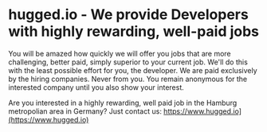 # hugged.io - We provide Developers with highly rewarding, well-paid jobs

You will be amazed how quickly we will offer you jobs that are more challenging, better paid, simply superior to your current job. We'll do this with the least possible effort for you, the developer. We are paid exclusively by the hiring companies. Never from you. You remain anonymous for the interested company until you also show your interest.

Are you interested in a highly rewarding, well paid job in the Hamburg metropolian area in Germany? Just contact us: https://www.hugged.io](https://www.hugged.io)
